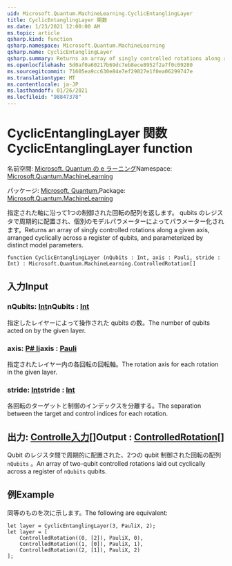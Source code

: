 ```yaml
---
uid: Microsoft.Quantum.MachineLearning.CyclicEntanglingLayer
title: CyclicEntanglingLayer 関数
ms.date: 1/23/2021 12:00:00 AM
ms.topic: article
qsharp.kind: function
qsharp.namespace: Microsoft.Quantum.MachineLearning
qsharp.name: CyclicEntanglingLayer
qsharp.summary: Returns an array of singly controlled rotations along a given axis, arranged cyclically across a register of qubits, and parameterized by distinct model parameters.
ms.openlocfilehash: 5d0af0a60217b69dc7eb8ece8952f2a7f0c09280
ms.sourcegitcommit: 71605ea9cc630e84e7ef29027e1f0ea06299747e
ms.translationtype: MT
ms.contentlocale: ja-JP
ms.lasthandoff: 01/26/2021
ms.locfileid: "98847378"
---
```

# <a name="cyclicentanglinglayer-function"></a><span data-ttu-id="c32e3-102">CyclicEntanglingLayer 関数</span><span class="sxs-lookup"><span data-stu-id="c32e3-102">CyclicEntanglingLayer function</span></span>

<span data-ttu-id="c32e3-103">名前空間: [Microsoft. Quantum の e ラーニング](xref:Microsoft.Quantum.MachineLearning)</span><span class="sxs-lookup"><span data-stu-id="c32e3-103">Namespace: [Microsoft.Quantum.MachineLearning](xref:Microsoft.Quantum.MachineLearning)</span></span>

<span data-ttu-id="c32e3-104">パッケージ: [Microsoft. Quantum.](https://nuget.org/packages/Microsoft.Quantum.MachineLearning)</span><span class="sxs-lookup"><span data-stu-id="c32e3-104">Package: [Microsoft.Quantum.MachineLearning](https://nuget.org/packages/Microsoft.Quantum.MachineLearning)</span></span>


<span data-ttu-id="c32e3-105">指定された軸に沿って1つの制御された回転の配列を返します。 qubits のレジスタで周期的に配置され、個別のモデルパラメーターによってパラメーター化されます。</span><span class="sxs-lookup"><span data-stu-id="c32e3-105">Returns an array of singly controlled rotations along a given axis, arranged cyclically across a register of qubits, and parameterized by distinct model parameters.</span></span>

```qsharp
function CyclicEntanglingLayer (nQubits : Int, axis : Pauli, stride : Int) : Microsoft.Quantum.MachineLearning.ControlledRotation[]
```


## <a name="input"></a><span data-ttu-id="c32e3-106">入力</span><span class="sxs-lookup"><span data-stu-id="c32e3-106">Input</span></span>

### <a name="nqubits--int"></a><span data-ttu-id="c32e3-107">nQubits: [Int](xref:microsoft.quantum.lang-ref.int)</span><span class="sxs-lookup"><span data-stu-id="c32e3-107">nQubits : [Int](xref:microsoft.quantum.lang-ref.int)</span></span>

<span data-ttu-id="c32e3-108">指定したレイヤーによって操作された qubits の数。</span><span class="sxs-lookup"><span data-stu-id="c32e3-108">The number of qubits acted on by the given layer.</span></span>


### <a name="axis--pauli"></a><span data-ttu-id="c32e3-109">axis: [P# li](xref:microsoft.quantum.lang-ref.pauli)</span><span class="sxs-lookup"><span data-stu-id="c32e3-109">axis : [Pauli](xref:microsoft.quantum.lang-ref.pauli)</span></span>

<span data-ttu-id="c32e3-110">指定されたレイヤー内の各回転の回転軸。</span><span class="sxs-lookup"><span data-stu-id="c32e3-110">The rotation axis for each rotation in the given layer.</span></span>


### <a name="stride--int"></a><span data-ttu-id="c32e3-111">stride: [Int](xref:microsoft.quantum.lang-ref.int)</span><span class="sxs-lookup"><span data-stu-id="c32e3-111">stride : [Int](xref:microsoft.quantum.lang-ref.int)</span></span>

<span data-ttu-id="c32e3-112">各回転のターゲットと制御のインデックスを分離する。</span><span class="sxs-lookup"><span data-stu-id="c32e3-112">The separation between the target and control indices for each rotation.</span></span>



## <a name="output--controlledrotation"></a><span data-ttu-id="c32e3-113">出力: [Controlle入力](xref:Microsoft.Quantum.MachineLearning.ControlledRotation)[]</span><span class="sxs-lookup"><span data-stu-id="c32e3-113">Output : [ControlledRotation](xref:Microsoft.Quantum.MachineLearning.ControlledRotation)[]</span></span>

<span data-ttu-id="c32e3-114">Qubit のレジスタ間で周期的に配置された、2つの qubit 制御された回転の配列 `nQubits` 。</span><span class="sxs-lookup"><span data-stu-id="c32e3-114">An array of two-qubit controlled rotations laid out cyclically across a register of `nQubits` qubits.</span></span>

## <a name="example"></a><span data-ttu-id="c32e3-115">例</span><span class="sxs-lookup"><span data-stu-id="c32e3-115">Example</span></span>

<span data-ttu-id="c32e3-116">同等のものを次に示します。</span><span class="sxs-lookup"><span data-stu-id="c32e3-116">The following are equivalent:</span></span>

```qsharp
let layer = CyclicEntanglingLayer(3, PauliX, 2);
let layer = [
    ControlledRotation((0, [2]), PauliX, 0),
    ControlledRotation((1, [0]), PauliX, 1),
    ControlledRotation((2, [1]), PauliX, 2)
];
```